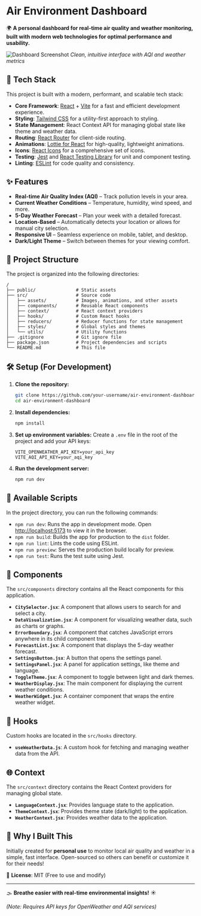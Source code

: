 # Air Environment Dashboard

🌍 **A personal dashboard for real-time air quality and weather monitoring, built with modern web technologies for optimal performance and usability.**

![Dashboard Screenshot](https://i.postimg.cc/Vk7wdbyb/Screenshot-2025-04-24-112232.png)
*Clean, intuitive interface with AQI and weather metrics*

## 🚀 Tech Stack

This project is built with a modern, performant, and scalable tech stack:

-   **Core Framework**: [React](https://react.dev/) + [Vite](https://vitejs.dev/) for a fast and efficient development experience.
-   **Styling**: [Tailwind CSS](https://tailwindcss.com/) for a utility-first approach to styling.
-   **State Management**: React Context API for managing global state like theme and weather data.
-   **Routing**: [React Router](https://reactrouter.com/) for client-side routing.
-   **Animations**: [Lottie for React](https://lottiereact.com/) for high-quality, lightweight animations.
-   **Icons**: [React Icons](https://react-icons.github.io/react-icons/) for a comprehensive set of icons.
-   **Testing**: [Jest](https://jestjs.io/) and [React Testing Library](https://testing-library.com/docs/react-testing-library/intro/) for unit and component testing.
-   **Linting**: [ESLint](https://eslint.org/) for code quality and consistency.

## ✨ Features

-   **Real-time Air Quality Index (AQI)** – Track pollution levels in your area.
-   **Current Weather Conditions** – Temperature, humidity, wind speed, and more.
-   **5-Day Weather Forecast** – Plan your week with a detailed forecast.
-   **Location-Based** – Automatically detects your location or allows for manual city selection.
-   **Responsive UI** – Seamless experience on mobile, tablet, and desktop.
-   **Dark/Light Theme** – Switch between themes for your viewing comfort.

## 📂 Project Structure

The project is organized into the following directories:

```
/
├── public/               # Static assets
├── src/                  # Source code
│   ├── assets/           # Images, animations, and other assets
│   ├── components/       # Reusable React components
│   ├── context/          # React context providers
│   ├── hooks/            # Custom React hooks
│   ├── reducers/         # Reducer functions for state management
│   ├── styles/           # Global styles and themes
│   └── utils/            # Utility functions
├── .gitignore            # Git ignore file
├── package.json          # Project dependencies and scripts
└── README.md             # This file
```

## 🛠️ Setup (For Development)

1.  **Clone the repository:**
    ```bash
    git clone https://github.com/your-username/air-environment-dashboard.git
    cd air-environment-dashboard
    ```

2.  **Install dependencies:**
    ```bash
    npm install
    ```

3.  **Set up environment variables:**
    Create a `.env` file in the root of the project and add your API keys:
    ```env
    VITE_OPENWEATHER_API_KEY=your_api_key
    VITE_AQI_API_KEY=your_aqi_key
    ```

4.  **Run the development server:**
    ```bash
    npm run dev
    ```

## 📜 Available Scripts

In the project directory, you can run the following commands:

-   `npm run dev`: Runs the app in development mode. Open [http://localhost:5173](http://localhost:5173) to view it in the browser.
-   `npm run build`: Builds the app for production to the `dist` folder.
-   `npm run lint`: Lints the code using ESLint.
-   `npm run preview`: Serves the production build locally for preview.
-   `npm run test`: Runs the test suite using Jest.

## 🧩 Components

The `src/components` directory contains all the React components for this application.

-   **`CitySelector.jsx`**: A component that allows users to search for and select a city.
-   **`DataVisualization.jsx`**: A component for visualizing weather data, such as charts or graphs.
-   **`ErrorBoundary.jsx`**: A component that catches JavaScript errors anywhere in its child component tree.
-   **`ForecastList.jsx`**: A component that displays the 5-day weather forecast.
-   **`SettingsButton.jsx`**: A button that opens the settings panel.
-   **`SettingsPanel.jsx`**: A panel for application settings, like theme and language.
-   **`ToggleTheme.jsx`**: A component to toggle between light and dark themes.
-   **`WeatherDisplay.jsx`**: The main component for displaying the current weather conditions.
-   **`WeatherWidget.jsx`**: A container component that wraps the entire weather widget.

## 🎣 Hooks

Custom hooks are located in the `src/hooks` directory.

-   **`useWeatherData.js`**: A custom hook for fetching and managing weather data from the API.

## 🌐 Context

The `src/context` directory contains the React Context providers for managing global state.

-   **`LanguageContext.jsx`**: Provides language state to the application.
-   **`ThemeContext.jsx`**: Provides theme state (dark/light) to the application.
-   **`WeatherContext.jsx`**: Provides weather data to the application.

## 🌟 Why I Built This

Initially created for **personal use** to monitor local air quality and weather in a simple, fast interface. Open-sourced so others can benefit or customize it for their needs!

📜 **License**: MIT (Free to use and modify)

---

🌫️ **Breathe easier with real-time environmental insights!** ☀️

*(Note: Requires API keys for OpenWeather and AQI services)*
